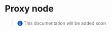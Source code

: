 # Proxy node

> <img src="../../assets/img/info.png" alt="info" width="16" style="margin-top: 3px; margin-bottom: -3px"/> This documentation will be added soon
